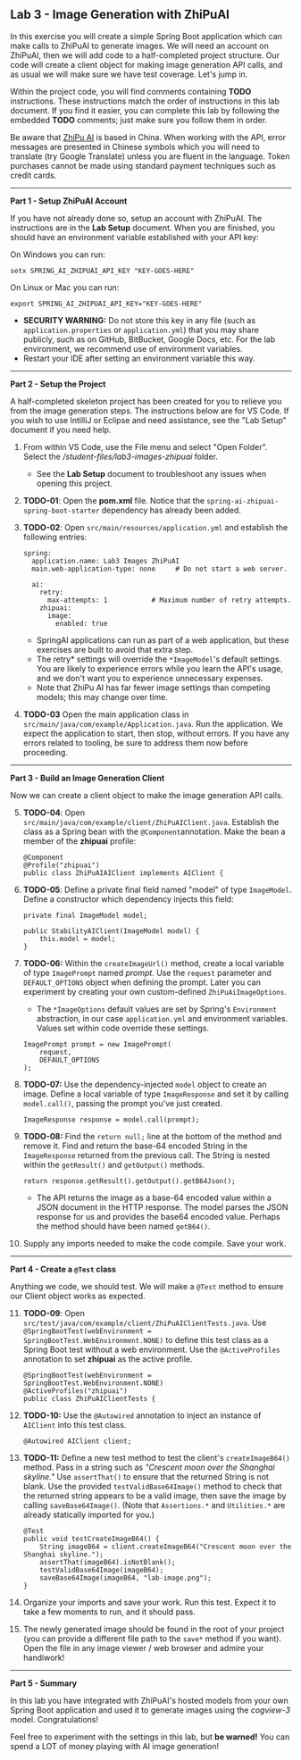 ## Lab 3 - Image Generation with ZhiPuAI

In this exercise you will create a simple Spring Boot application which can make calls to ZhiPuAI to generate images.  We will need an account on ZhiPuAI, then we will add code to a half-completed project structure.  Our code will create a client object for making image generation API calls, and as usual we will make sure we have test coverage.  Let's jump in.

Within the project code, you will find comments containing **TODO** instructions.  These instructions match the order of instructions in this lab document.  If you find it easier, you can complete this lab by following the embedded **TODO** comments; just make sure you follow them in order.

Be aware that [ZhiPu AI](https://open.bigmodel.cn/) is based in China.  When working with the API, error messages are presented in Chinese symbols which you will need to translate (try Google Translate) unless you are fluent in the language.  Token purchases cannot be made using standard payment techniques such as credit cards.

---
**Part 1 - Setup ZhiPuAI Account**

If you have not already done so, setup an account with ZhiPuAI.  The instructions are in the **Lab Setup** document.  When you are finished, you should have an environment variable established with your API key:

On Windows you can run: 

```
setx SPRING_AI_ZHIPUAI_API_KEY "KEY-GOES-HERE"
```
On Linux or Mac you can run:
```
export SPRING_AI_ZHIPUAI_API_KEY="KEY-GOES-HERE"
```

* **SECURITY WARNING:**  Do not store this key in any file (such as `application.properties` or `application.yml`) that you may share publicly, such as on GitHub, BitBucket, Google Docs, etc.  For the lab environment, we recommend use of environment variables.
* Restart your IDE after setting an environment variable this way.


---
**Part 2 - Setup the Project**

A half-completed skeleton project has been created for you to relieve you from the image generation steps.  The instructions below are for VS Code. If you wish to use IntilliJ or Eclipse and need assistance, see the "Lab Setup" document if you need help.

1. From within VS Code, use the File menu and select "Open Folder". Select the _/student-files/lab3-images-zhipuai_ folder.  
    * See the **Lab Setup** document to troubleshoot any issues when opening this project.

1. **TODO-01**: Open the **pom.xml** file.  Notice that the  `spring-ai-zhipuai-spring-boot-starter` dependency has already been added.

1. **TODO-02**: Open `src/main/resources/application.yml` and establish the following entries:
    ```
    spring:
      application.name: Lab3 Images ZhiPuAI
      main.web-application-type: none     # Do not start a web server.

      ai:
        retry:
          max-attempts: 1           # Maximum number of retry attempts.
        zhipuai:
          image:
            enabled: true
    ```
    * SpringAI applications can run as part of a web application, but these exercises are built to avoid that extra step.
    * The retry* settings will override the `*ImageModel`'s default settings.  You are likely to experience errors while you learn the API's usage, and we don't want you to experience unnecessary expenses.  
    * Note that ZhiPu AI has far fewer image settings than competing models; this may change over time.
    
1. **TODO-03** Open the main application class in `src/main/java/com/example/Application.java`.  Run the application. We expect the application to start, then stop, without errors.  If you have any errors related to tooling, be sure to address them now before proceeding.


---
**Part 3 - Build an Image Generation Client**

Now we can create a client object to make the image generation API calls. 

5. **TODO-04**: Open `src/main/java/com/example/client/ZhiPuAIClient.java`. Establish the class as a Spring bean with the `@Component`annotation.  Make the bean a member of the **zhipuai** profile:

    ```
    @Component
    @Profile("zhipuai")
    public class ZhiPuAIAIClient implements AIClient {
    ```

1. **TODO-05**: Define a private final field named "model" of type `ImageModel`.  Define a constructor which dependency injects this field:

    ```
    private final ImageModel model;

    public StabilityAIClient(ImageModel model) {
        this.model = model;
    }
    ```

1. **TODO-06:** Within the `createImageUrl()` method, create a local variable of type `ImagePrompt` named _prompt_.  Use the `request` parameter and `DEFAULT_OPTIONS` object when defining the prompt.  Later you can experiment by creating your own custom-defined `ZhiPuAiImageOptions`.
    * The `*ImageOptions` default values are set by Spring's `Environment` abstraction, in our case `application.yml` and environment variables.  Values set within code override these settings.

    ```
    ImagePrompt prompt = new ImagePrompt(
        request,
        DEFAULT_OPTIONS
    );
    ```

1. **TODO-07:** Use the dependency-injected `model` object to create an image. Define a local variable of type `ImageResponse` and set it by calling `model.call()`, passing the prompt you've just created.

    ```
    ImageResponse response = model.call(prompt);
    ```

1. **TODO-08:** Find the `return null;` line at the bottom of the method and remove it.  Find and return the base-64 encoded String in the `ImageResponse` returned from the previous call.  The String is nested within the `getResult()` and `getOutput()` methods.  

    ```
    return response.getResult().getOutput().getB64Json();
    ```
    * The API returns the image as a base-64 encoded value within a JSON document in the HTTP response.  The model parses the JSON response for us and provides the base64 encoded value.  Perhaps the method should have been named `getB64()`.  
1. Supply any imports needed to make the code compile.  Save your work.

---
**Part 4 - Create a `@Test` class**

Anything we code, we should test.  We will make a `@Test` method to ensure our Client object works as expected.

11. **TODO-09**: Open `src/test/java/com/example/client/ZhiPuAIClientTests.java`. Use `@SpringBootTest(webEnvironment = SpringBootTest.WebEnvironment.NONE)` to define this test class as a Spring Boot test without a web environment.  Use the `@ActiveProfiles` annotation to set **zhipuai** as the active profile.

    ```
    @SpringBootTest(webEnvironment = SpringBootTest.WebEnvironment.NONE)
    @ActiveProfiles("zhipuai")
    public class ZhiPuAIClientTests {
    ```

1. **TODO-10:** Use the `@Autowired` annotation to inject an instance of `AIClient` into this test class.

    ```
    @Autowired AIClient client;
    ```

1. **TODO-11:** Define a new test method to test the client's `createImageB64()` method.  Pass in a string such as _"Crescent moon over the Shanghai skyline."_  Use `assertThat()` to ensure that the returned String is not blank.  Use the provided `testValidBase64Image()` method to check that the returned string appears to be a valid image, then save the image by calling `saveBase64Image()`. (Note that `Assertions.*` and `Utilities.*` are already statically imported for you.)

    ```
    @Test
    public void testCreateImageB64() {
        String imageB64 = client.createImageB64("Crescent moon over the Shanghai skyline.");
        assertThat(imageB64).isNotBlank();
        testValidBase64Image(imageB64);
        saveBase64Image(imageB64, "lab-image.png");
    }

    ```
1. Organize your imports and save your work.  Run this test.  Expect it to take a few moments to run, and it should pass.

1. The newly generated image should be found in the root of your project (you can provide a different file path to the `save*` method if you want).  Open the file in any image viewer / web browser and admire your handiwork!

---
**Part 5 - Summary**

In this lab you have integrated with ZhiPuAI's hosted models from your own Spring Boot application and used it to generate images using the _cogview-3_ model.  Congratulations! 

Feel free to experiment with the settings in this lab, but **be warned!** You can spend a LOT of money playing with AI image generation!
